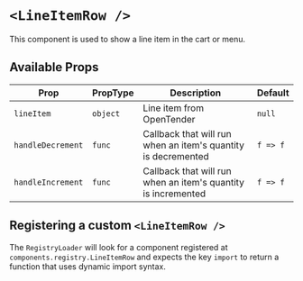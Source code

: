 # `<LineItemRow />`

This component is used to show a line item in the cart or menu.

## Available Props

| Prop              | PropType | Description                                                   | Default  |
| ----------------- | -------- | ------------------------------------------------------------- | -------- |
| `lineItem`        | `object` | Line item from OpenTender                                     | `null`   |
| `handleDecrement` | `func`   | Callback that will run when an item's quantity is decremented | `f => f` |
| `handleIncrement` | `func`   | Callback that will run when an item's quantity is incremented | `f => f` |

## Registering a custom `<LineItemRow />`

The `RegistryLoader` will look for a component registered at `components.registry.LineItemRow` and expects the key `import` to return a function that uses dynamic import syntax.
